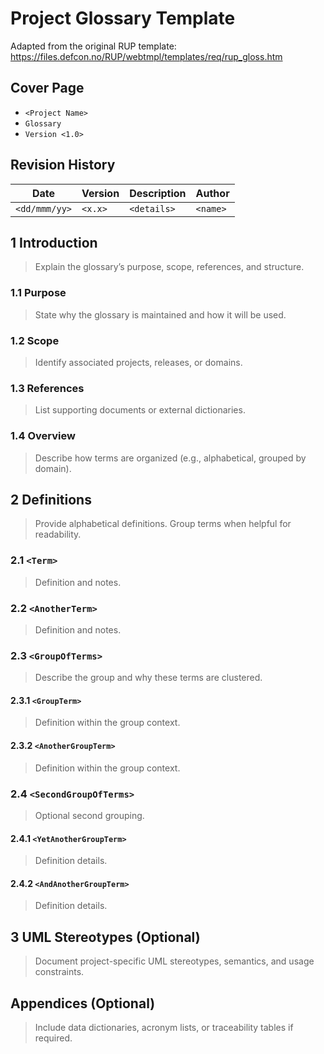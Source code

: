 # Project Glossary Template

Adapted from the original RUP template: https://files.defcon.no/RUP/webtmpl/templates/req/rup_gloss.htm

## Cover Page
- `<Project Name>`
- `Glossary`
- `Version <1.0>`

## Revision History
| Date | Version | Description | Author |
| --- | --- | --- | --- |
| `<dd/mmm/yy>` | `<x.x>` | `<details>` | `<name>` |

## 1 Introduction
> Explain the glossary’s purpose, scope, references, and structure.

### 1.1 Purpose
> State why the glossary is maintained and how it will be used.

### 1.2 Scope
> Identify associated projects, releases, or domains.

### 1.3 References
> List supporting documents or external dictionaries.

### 1.4 Overview
> Describe how terms are organized (e.g., alphabetical, grouped by domain).

## 2 Definitions
> Provide alphabetical definitions. Group terms when helpful for readability.

### 2.1 `<Term>`
> Definition and notes.

### 2.2 `<AnotherTerm>`
> Definition and notes.

### 2.3 `<GroupOfTerms>`
> Describe the group and why these terms are clustered.

#### 2.3.1 `<GroupTerm>`
> Definition within the group context.

#### 2.3.2 `<AnotherGroupTerm>`
> Definition within the group context.

### 2.4 `<SecondGroupOfTerms>`
> Optional second grouping.

#### 2.4.1 `<YetAnotherGroupTerm>`
> Definition details.

#### 2.4.2 `<AndAnotherGroupTerm>`
> Definition details.

## 3 UML Stereotypes (Optional)
> Document project-specific UML stereotypes, semantics, and usage constraints.

## Appendices (Optional)
> Include data dictionaries, acronym lists, or traceability tables if required.
